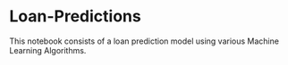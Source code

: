 # Loan-Predictions

This notebook consists of a loan prediction model using various Machine Learning Algorithms.
